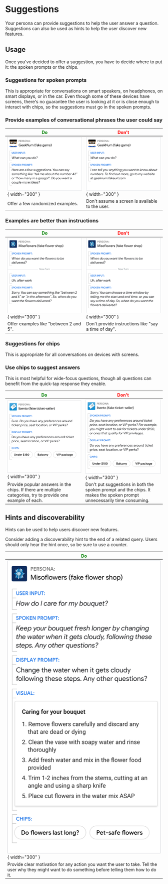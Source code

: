# Suggestions

Your persona can provide suggestions to help the user answer a question.
Suggestions can also be used as hints to help the user discover new features.

## Usage

Once you've decided to offer a suggestion, you have to decide where to put it:
the spoken prompts or the chips.

### Suggestions for spoken prompts

This is appropriate for conversations on smart speakers, on headphones, on smart
displays, or in the car. Even though some of these devices have screens, there's
no guarantee the user is looking at it or is close enough to interact with
chips, so the suggestions must go in the spoken prompts.

### Provide examples of conversational phrases the user could say

<span style="color: green;">Do</span> | <span style="color: red;">Don't</span>
---|---
![](../static/suggestions-spokenprompts1-do.png){ width="300" } | ![](../static/suggestions-spokenprompts1-dont.png){ width="300" }
Offer a few randomized examples. | Don't assume a screen is available to the user.

### Examples are better than instructions

<span style="color: green;">Do</span> | <span style="color: red;">Don't</span>
---|---
![](../static/examples-do.png){ width="300" } | ![](../static/examples-dont.png){ width="300" }
Offer examples like "between 2 and 5". | Don't provide instructions like "say a time of day".

### Suggestions for chips

This is appropriate for all conversations on devices with screens.

### Use chips to suggest answers

This is most helpful for wide-focus questions, though all questions can benefit
from the quick-tap response they enable.

<span style="color: green;">Do</span> | <span style="color: red;">Don't</span>
---|---
![](../static/providerange-newdo.png){ width="300" } | ![](../static/providerange-newdont.png){ width="300" }
Provide popular answers in the chips. If there are multiple categories, try to provide one example of each. | Don't put suggestions in both the spoken prompt and the chips. It makes the spoken prompt unnecessarily time consuming.

## Hints and discoverability

Hints can be used to help users discover new features.

Consider adding a discoverability hint to the end of a related query. Users
should only hear the hint once, so be sure to use a counter.

<span style="color: green;">Do</span> |
---|
![](../static/relationbtwncomponents4-do.png){ width="300" } |
Provide clear motivation for any action you want the user to take. Tell the user why they might want to do something before telling them how to do it. |
